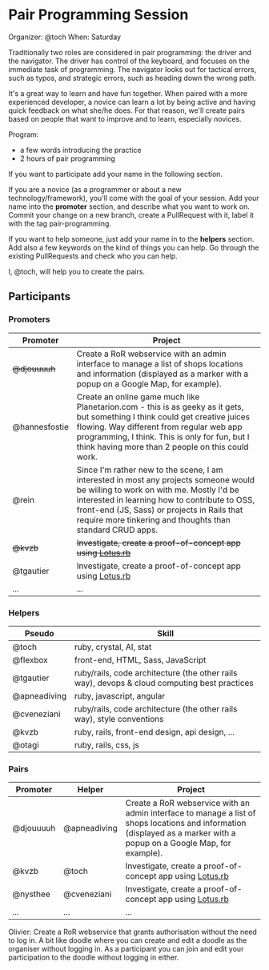 # Pair Programming Session

Organizer: @toch
When: Saturday

Traditionally two roles are considered in pair programming: the driver and the
navigator. The driver has control of the keyboard, and focuses on the immediate
task of programming. The navigator looks out for tactical errors, such as typos,
and strategic errors, such as heading down the wrong path.

It's a great way to learn and have fun together. When paired with a more
experienced developer, a novice can learn a lot by being active and having quick
feedback on what she/he does. For that reason, we'll create pairs based on
people that want to improve and to learn, especially novices.

Program:

* a few words introducing the practice
* 2 hours of pair programming

If you want to participate add your name in the following section.

If you are a novice (as a programmer or about a new technology/framework),
you'll come with the goal of your session. Add your name into the **promoter**
section, and describe what you want to work on. Commit your change on a new
branch, create a PullRequest with it, label it with the tag pair-programming.

If you want to help someone, just add your name in to the **helpers** section.
Add also a few keywords on the kind of things you can help. Go through the
existing PullRequests and check who you can help.

I, @toch, will help you to create the pairs.

## Participants

### Promoters

Promoter     | Project                    |
------------ | -------------------------- |
~~@djouuuuh~~    | Create a RoR webservice with an admin interface to manage a list of shops locations and information (displayed as a marker with a popup on a Google Map, for example). |
@hannesfostie | Create an online game much like Planetarion.com - this is as geeky as it gets, but something I think could get creative juices flowing. Way different from regular web app programming, I think. This is only for fun, but I think having more than 2 people on this could work. |
@rein          | Since I'm rather new to the scene, I am interested in most any projects someone would be willing to work on with me. Mostly I'd be interested in learning how to contribute to OSS, front-end (JS, Sass) or projects in Rails that require more tinkering and thoughts than standard CRUD apps.|
~~@kvzb~~        | ~~Investigate, create a proof-of-concept app using [Lotus.rb](https://lotusrb.org/)~~|
@tgautier        | Investigate, create a proof-of-concept app using [Lotus.rb](https://lotusrb.org/)|
...          | ...                     |

### Helpers

Pseudo       | Skill                             |
------------ | --------------------------------- |
@toch        | ruby, crystal, AI, stat           |
@flexbox     | front-end, HTML, Sass, JavaScript |
@tgautier    | ruby/rails, code architecture (the other rails way), devops & cloud computing best practices |
@apneadiving | ruby, javascript, angular         |
@cveneziani  | ruby/rails, code architecture (the other rails way), style conventions |
@kvzb        | ruby, rails, front-end design, api design, ...|
@otagi       | ruby, rails, css, js              |

### Pairs

Promoter    | Helper        | Project                    |
------------ | ------------ | -------------------------- |
@djouuuuh    | @apneadiving | Create a RoR webservice with an admin interface to manage a list of shops locations and information (displayed as a marker with a popup on a Google Map, for example). |
@kvzb        | @toch        | Investigate, create a proof-of-concept app using [Lotus.rb](https://lotusrb.org/)|
@nysthee     | @cveneziani  | Investigate, create a proof-of-concept app using [Lotus.rb](https://lotusrb.org/)|
...          | ...          | ...                        |

Olivier: Create a RoR webservice that grants authorisation without the need to log in. A bit like doodle where you can create and edit a doodle as the organiser without logging in. As a participant you can join and edit your participation to the doodle without logging in either.
